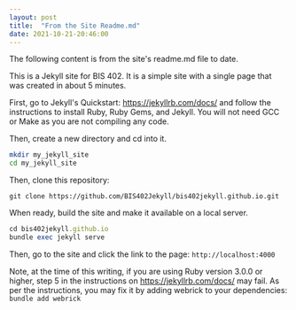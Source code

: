 ```yaml
---
layout: post
title:  "From the Site Readme.md"
date: 2021-10-21-20:46:00
---
```

The following content is from the site's readme.md file to date.

This is a Jekyll site for BIS 402. It is a simple site with a single page that was created in about 5 minutes.

First, go to Jekyll's Quickstart: <https://jekyllrb.com/docs/> and follow the instructions to install Ruby, Ruby Gems, and Jekyll. You will not need GCC or Make as you are not compiling any code.

Then, create a new directory and cd into it.

```bash
mkdir my_jekyll_site
cd my_jekyll_site
```

Then, clone this repository:

```git
git clone https://github.com/BIS402Jekyll/bis402jekyll.github.io.git
```

When ready, build the site and make it available on a local server.

```ruby
cd bis402jekyll.github.io
bundle exec jekyll serve
```

Then, go to the site and click the link to the page: `http://localhost:4000`

Note, at the time of this writing, if you are using Ruby version 3.0.0 or higher, step 5 in the instructions on <https://jekyllrb.com/docs/> may fail. As per the instructions, you may fix it by adding webrick to your dependencies: `bundle add webrick`
